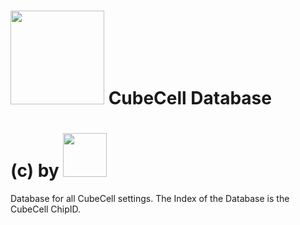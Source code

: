 # <img src="https://github.com/raystream/CubeCell_Getting_Started/raw/master/images/wasn_logo.png" width=150> CubeCell Database
# (c) by <img src="https://github.com/raystream/CubeCell_Getting_Started/raw/master/images/wasn_logo.png" width=70>


Database for all CubeCell settings.
The Index of the Database is the CubeCell ChipID.